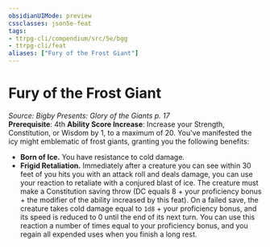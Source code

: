 ```yaml
---
obsidianUIMode: preview
cssclasses: json5e-feat
tags:
- ttrpg-cli/compendium/src/5e/bgg
- ttrpg-cli/feat
aliases: ["Fury of the Frost Giant"]
---
```

# Fury of the Frost Giant
*Source: Bigby Presents: Glory of the Giants p. 17*  
**Prerequisite**: 4th
**Ability Score Increase**: Increase your Strength, Constitution, or Wisdom by 1, to a maximum of 20.
You've manifested the icy might emblematic of frost giants, granting you the following benefits:

- **Born of Ice.** You have resistance to cold damage.  
- **Frigid Retaliation.** Immediately after a creature you can see within 30 feet of you hits you with an attack roll and deals damage, you can use your reaction to retaliate with a conjured blast of ice. The creature must make a Constitution saving throw (DC equals 8 + your proficiency bonus + the modifier of the ability increased by this feat). On a failed save, the creature takes cold damage equal to `1d8` + your proficiency bonus, and its speed is reduced to 0 until the end of its next turn. You can use this reaction a number of times equal to your proficiency bonus, and you regain all expended uses when you finish a long rest.